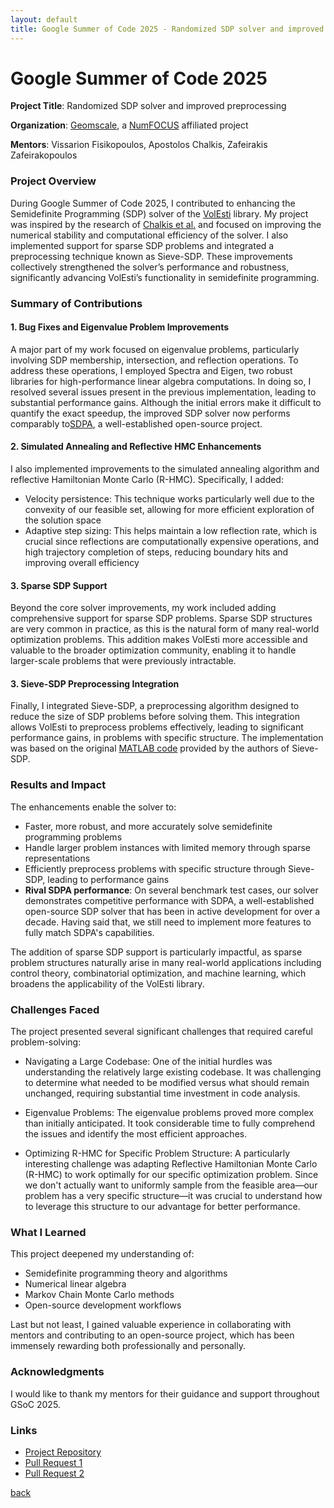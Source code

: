 ```yaml
---
layout: default
title: Google Summer of Code 2025 - Randomized SDP solver and improved preprocessing
---
```

# Google Summer of Code 2025

**Project Title**: Randomized SDP solver and improved preprocessing

**Organization**: [Geomscale](https://geomscale.github.io), a [NumFOCUS](http://numfocus.org) affiliated project

**Mentors**: Vissarion Fisikopoulos, Apostolos Chalkis, Zafeirakis Zafeirakopoulos


### Project Overview
During Google Summer of Code 2025, I contributed to enhancing the Semidefinite Programming (SDP) solver of the [VolEsti](https://github.com/GeomScale/volesti) library.
My project was inspired by the research of [Chalkis et al.](https://arxiv.org/abs/2010.03817) and focused on improving the numerical stability and computational efficiency of the solver.  I also implemented support for sparse SDP problems and integrated a preprocessing technique known as Sieve-SDP. These improvements collectively strengthened the solver’s performance and robustness, significantly advancing VolEsti’s functionality in semidefinite programming.

### Summary of Contributions

#### 1. Bug Fixes and Eigenvalue Problem Improvements

A major part of my work focused on eigenvalue problems, particularly involving SDP membership, intersection, and reflection operations. To address these operations, I employed Spectra and Eigen, two robust libraries for high-performance linear algebra computations. In doing so, I resolved several issues present in the previous implementation, leading to substantial performance gains. Although the initial errors make it difficult to quantify the exact speedup, the improved SDP solver now performs comparably to[SDPA](https://sdpa.sourceforge.net), a well-established open-source project.

#### 2. Simulated Annealing and Reflective HMC Enhancements

I also implemented improvements to the simulated annealing algorithm and reflective Hamiltonian Monte Carlo (R-HMC). Specifically, I added:

- Velocity persistence: This technique works particularly well due to the convexity of our feasible set, allowing for more efficient exploration of the solution space
- Adaptive step sizing: This helps maintain a low reflection rate, which is crucial since reflections are computationally expensive operations, and high trajectory completion of steps, reducing boundary hits and improving overall efficiency

#### 3. Sparse SDP Support

Beyond the core solver improvements, my work included adding comprehensive support for sparse SDP problems. Sparse SDP structures are very common in practice, as this is the natural form of many real-world optimization problems. This addition makes VolEsti more accessible and valuable to the broader optimization community, enabling it to handle larger-scale problems that were previously intractable.

#### 3. Sieve-SDP Preprocessing Integration

Finally, I integrated Sieve-SDP, a preprocessing algorithm designed to reduce the size of SDP problems before solving them. This integration allows VolEsti to preprocess problems effectively, leading to significant performance gains, in problems with specific structure. The implementation was based on the original [MATLAB code](https://github.com/unc-optimization/SieveSDP) provided by the authors of Sieve-SDP.

### Results and Impact

The enhancements enable the solver to:
- Faster, more robust, and more accurately solve semidefinite programming problems
- Handle larger problem instances with limited memory through sparse representations
- Efficiently preprocess problems with specific structure through Sieve-SDP, leading to performance gains
- **Rival SDPA performance**: On several benchmark test cases, our solver demonstrates competitive performance with SDPA, a well-established open-source SDP solver that has been in active development for over a decade. Having said that, we still need to implement more features to fully match SDPA's capabilities.

The addition of sparse SDP support is particularly impactful, as sparse problem structures naturally arise in many real-world applications including control theory, combinatorial optimization, and machine learning, which broadens the applicability of the VolEsti library.

### Challenges Faced

The project presented several significant challenges that required careful problem-solving:

- Navigating a Large Codebase: One of the initial hurdles was understanding the relatively large existing codebase. It was challenging to determine what needed to be modified versus what should remain unchanged, requiring substantial time investment in code analysis.

- Eigenvalue Problems: The eigenvalue problems proved more complex than initially anticipated. It took considerable time to fully comprehend the issues and identify the most efficient approaches.

- Optimizing R-HMC for Specific Problem Structure: A particularly interesting challenge was adapting Reflective Hamiltonian Monte Carlo (R-HMC) to work optimally for our specific optimization problem. Since we don't actually want to uniformly sample from the feasible area—our problem has a very specific structure—it was crucial to understand how to leverage this structure to our advantage for better performance.

### What I Learned

This project deepened my understanding of:
- Semidefinite programming theory and algorithms
- Numerical linear algebra
- Markov Chain Monte Carlo methods
- Open-source development workflows

Last but not least, I gained valuable experience in collaborating with mentors and contributing to an open-source project, which has been immensely rewarding both professionally and personally.

### Acknowledgments

I would like to thank my mentors for their guidance and support throughout GSoC 2025.

### Links

- [Project Repository](https://github.com/GeomScale/volesti)
- [Pull Request 1](https://github.com/GeomScale/volesti/pull/368) 
- [Pull Request 2](https://github.com/GeomScale/volesti/pull/371)

[back](./)